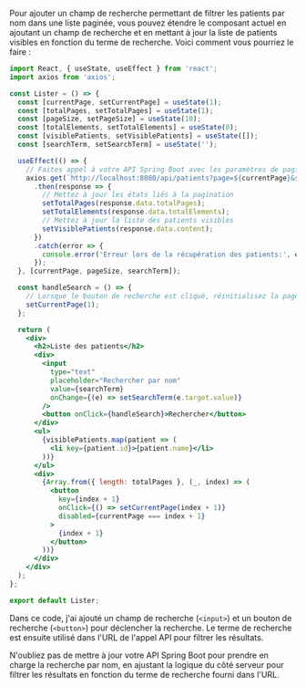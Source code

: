 Pour ajouter un champ de recherche permettant de filtrer les patients par nom dans une liste paginée, vous pouvez étendre le composant actuel en ajoutant un champ de recherche et en mettant à jour la liste de patients visibles en fonction du terme de recherche. Voici comment vous pourriez le faire :

```jsx
import React, { useState, useEffect } from 'react';
import axios from 'axios';

const Lister = () => {
  const [currentPage, setCurrentPage] = useState(1);
  const [totalPages, setTotalPages] = useState(1);
  const [pageSize, setPageSize] = useState(10);
  const [totalElements, setTotalElements] = useState(0);
  const [visiblePatients, setVisiblePatients] = useState([]);
  const [searchTerm, setSearchTerm] = useState('');

  useEffect(() => {
    // Faites appel à votre API Spring Boot avec les paramètres de pagination et de recherche
    axios.get(`http://localhost:8080/api/patients?page=${currentPage}&size=${pageSize}&name=${searchTerm}`)
      .then(response => {
        // Mettez à jour les états liés à la pagination
        setTotalPages(response.data.totalPages);
        setTotalElements(response.data.totalElements);
        // Mettez à jour la liste des patients visibles
        setVisiblePatients(response.data.content);
      })
      .catch(error => {
        console.error('Erreur lors de la récupération des patients:', error);
      });
  }, [currentPage, pageSize, searchTerm]);

  const handleSearch = () => {
    // Lorsque le bouton de recherche est cliqué, réinitialisez la page à 1
    setCurrentPage(1);
  };

  return (
    <div>
      <h2>Liste des patients</h2>
      <div>
        <input
          type="text"
          placeholder="Rechercher par nom"
          value={searchTerm}
          onChange={(e) => setSearchTerm(e.target.value)}
        />
        <button onClick={handleSearch}>Rechercher</button>
      </div>
      <ul>
        {visiblePatients.map(patient => (
          <li key={patient.id}>{patient.name}</li>
        ))}
      </ul>
      <div>
        {Array.from({ length: totalPages }, (_, index) => (
          <button
            key={index + 1}
            onClick={() => setCurrentPage(index + 1)}
            disabled={currentPage === index + 1}
          >
            {index + 1}
          </button>
        ))}
      </div>
    </div>
  );
};

export default Lister;
```

Dans ce code, j'ai ajouté un champ de recherche (`<input>`) et un bouton de recherche (`<button>`) pour déclencher la recherche. Le terme de recherche est ensuite utilisé dans l'URL de l'appel API pour filtrer les résultats.

N'oubliez pas de mettre à jour votre API Spring Boot pour prendre en charge la recherche par nom, en ajustant la logique du côté serveur pour filtrer les résultats en fonction du terme de recherche fourni dans l'URL.